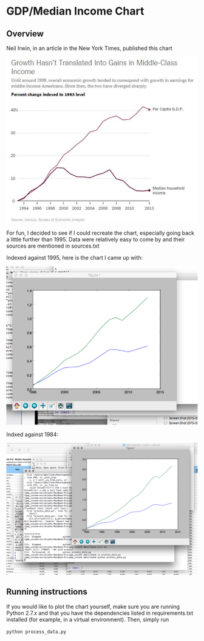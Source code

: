 # GDP/Median Income Chart

## Overview
Neil Irwin, in an article in the New York Times, published this chart

![NYTimes Chart](nytimes.jpg)

For fun, I decided to see if I could recreate the chart, especially
going back a little further than 1995. Data were relatively easy
to come by and their sources are mentioned in sources.txt

Indexed against 1995, here is the chart I came up with:

![1995 Indexed](1995_indexed.png)

Indxed against 1984:

![1984 Indexed](1984_indexed.png)

## Running instructions

If you would like to plot the chart yourself, make sure you are running
Python 2.7.x and that you have the dependencies listed in requirements.txt
installed (for example, in a virtual environment). Then, simply run

``python process_data.py``
